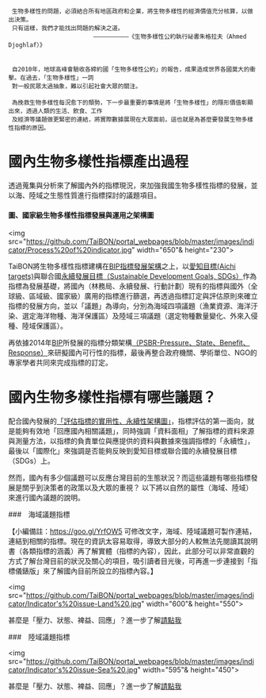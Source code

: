 
     生物多樣性的問題，必須結合所有地區政府和企業，將生物多樣性的經濟價值充分核算，以做出決策。
     只有這樣，我們才能找出問題的解決之道。
                            ——————————《生物多樣性公約執行祕書朱格拉夫（Ahmed Djoghlaf）》 
        

     自2010年，地球高峰會驗收各締約國「生物多樣性公約」的報告，成果造成世界各國莫大的衝擊。在過去，「生物多樣性」一詞
     對一般民眾太過抽象，難以引起社會大眾的關注。
     
     為挽救生物多樣性每況愈下的頽勢，下一步最重要的事情是將「生物多樣性」的隱形價值彰顯出來，透過人類的生活、飲食、工作
     及經濟等議題做更緊密的連結，將實際數據展現在大眾面前，這也就是為甚麼要發展生物多樣性指標的原因。
     

# 國內生物多樣性指標產出過程

透過蒐集與分析來了解國內外的指標現況，來加強我國生物多樣性指標的發展，並以海、陸域之生態性質進行指標探討的議題項目。

#### 圖、國家級生物多樣性指標發展與運用之架構圖

<img src="https://github.com/TaiBON/portal_webpages/blob/master/images/indicator/Process%20of%20indicator.jpg" width="650"& height="230">


TaiBON將生物多樣性指標建構在[BIP指標發展架構](https://github.com/TaiBON/portal_webpages/blob/master/Indicator/How%20choose.md)之上，以[愛知目標(Aichi targets)](https://github.com/TaiBON/portal_webpages/blob/master/Indicator/web_strategy.md)與聯合國[永續發展目標（Sustainable Development Goals, SDGs）](https://github.com/TaiBON/portal_webpages/blob/master/Indicator/web_strategy.md)作為指標為發展基礎，將國內（林務局、永續發展、行動計劃）現有的指標與國外（全球級、區域級、國家級）廣用的指標進行篩選，再透過指標訂定與評估原則來確立指標的發展方向，並以「議題」為導向，分別為海域四項議題（漁業資源、海洋汙染、選定海洋物種、海洋保護區）及陸域三項議題（選定物種數量變化、外來入侵種、陸域保護區）。

再依據2014年[BIP](http://www.bipindicators.net/)所發展的指標分類架構[（PSBR-Pressure、State、Benefit、Response）](https://github.com/TaiBON/portal_webpages/blob/master/Indicator/Type%20of%20indicator.md)來研擬國內可行性的指標，最後再整合政府機關、學術單位、NGO的專家學者共同來完成指標的訂定。

# 國內生物多樣性指標有哪些議題？

配合國內發展的[「評估指標的實用性、永續性架構圖」](https://github.com/TaiBON/portal_webpages/blob/master/Indicator/How%20choose.md)，指標評估的第一面向，就是能夠有效地「回應國內相關議題」，同時強調「資料面相」了解指標的資料來源與測量方法，以指標的負責單位與應提供的資料與數據來強調指標的「永續性」，最後以「國際化」來強調是否能夠反映到愛知目標或聯合國的永續發展目標（SDGs）上。

然而，國內有多少個議題可以反應台灣目前的生態狀況？而這些議題有哪些指標發展是關乎到決策者的政策以及大眾的重視？
以下將以自然的屬性（海域、陸域）來進行國內議題的說明。


###　海域議題指標

【小編備註：https://goo.gl/YrfOW5 可修改文字，海域、陸域議題可製作連結，連結到相關的指標。現在的資訊太容易取得，導致大部分的人較無法先閱讀其說明書（各類指標的涵義）再了解實體（指標的內容），因此，此部分可以非常直觀的方式了解台灣目前的狀況及關心的項目，吸引讀者目光後，可再進一步連接到「指標儀錶版」來了解國內目前所設立的指標內容。】

<img src="https://github.com/TaiBON/portal_webpages/blob/master/images/indicator/Indicator's%20issue-Land%20.jpg" width="600"& height="550">

甚麼是「壓力、狀態、裨益、回應」？進一步了解[請點我](https://github.com/TaiBON/portal_webpages/blob/master/Indicator/web_strategy.md)



###　陸域議題指標

<img src="https://github.com/TaiBON/portal_webpages/blob/master/images/indicator/Indicator's%20issue-Sea%20.jpg" width="595"& height="450">

甚麼是「壓力、狀態、裨益、回應」？進一步了解[請點我](https://github.com/TaiBON/portal_webpages/blob/master/Indicator/web_strategy.md)





